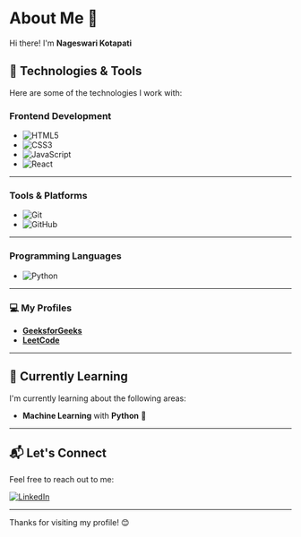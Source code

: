 # About Me 👋

Hi there! I'm **Nageswari Kotapati**

## 🚀 Technologies & Tools

Here are some of the technologies I work with:

### Frontend Development
- ![HTML5](https://img.shields.io/badge/-HTML5-E34F26?style=for-the-badge&logo=html5&logoColor=fff)
- ![CSS3](https://img.shields.io/badge/-CSS3-1572B6?style=for-the-badge&logo=css3&logoColor=fff)
- ![JavaScript](https://img.shields.io/badge/-JavaScript-F7DF1E?style=for-the-badge&logo=javascript&logoColor=000)
- ![React](https://img.shields.io/badge/-React-61DAFB?style=for-the-badge&logo=react&logoColor=000)

---

### Tools & Platforms
- ![Git](https://img.shields.io/badge/-Git-F05032?style=for-the-badge&logo=git&logoColor=fff)
- ![GitHub](https://img.shields.io/badge/-GitHub-181717?style=for-the-badge&logo=github&logoColor=fff)

---

### Programming Languages
- ![Python](https://img.shields.io/badge/-Python-3776AB?style=for-the-badge&logo=python&logoColor=fff)


---
### 💻 My Profiles

- [**GeeksforGeeks**](https://www.geeksforgeeks.org/user/nageswari_k/)
- [**LeetCode**](https://leetcode.com/u/naawg00/)



---

## 🌱 Currently Learning

I'm currently learning about the following areas:

- **Machine Learning** with **Python** 🤖

---

## 📬 Let's Connect

Feel free to reach out to me:

[![LinkedIn](https://img.shields.io/badge/LinkedIn-0077B5?style=flat-square&logo=linkedin&logoColor=white)](https://www.linkedin.com/in/k-nageswari-79643133b/)

---

Thanks for visiting my profile! 😊



